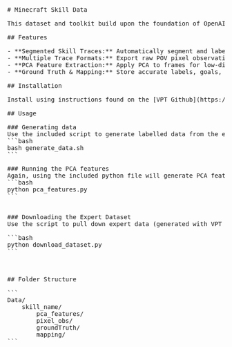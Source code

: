 <pre>
# Minecraft Skill Data 

This dataset and toolkit build upon the foundation of OpenAI's VPT models, extending them with enhanced planning and visualization tools for Minecraft skill learning. We include tools for **automatic labelling**, **PCA feature extraction**, and **action-feature alignment**. 

## Features

- **Segmented Skill Traces:** Automatically segment and label skill traces using inventory data and environment transitions.
- **Multiple Trace Formats:** Export raw POV pixel observations, as well as PCA features. 
- **PCA Feature Extraction:** Apply PCA to frames for low-dimensional feature extraction.
- **Ground Truth & Mapping:** Store accurate labels, goals, and world state mappings alongside each skill.

## Installation

Install using instructions found on the [VPT Github](https://github.com/openai/Video-Pre-Training?tab=readme-ov-file) 

## Usage

### Generating data 
Use the included script to generate labelled data from the environment. This script can be modified to change the target item for the agent. 
```bash
bash generate_data.sh
```

### Running the PCA features 
Again, using the included python file will generate PCA features from the data above. 
```bash
python pca_features.py
``` 
 

### Downloading the Expert Dataset
Use the script to pull down expert data (generated with VPT and labelled via inventory deltas):

```bash
python download_dataset.py
```



## Folder Structure

```
Data/
    skill_name/
        pca_features/
        pixel_obs/
        groundTruth/
        mapping/
```

